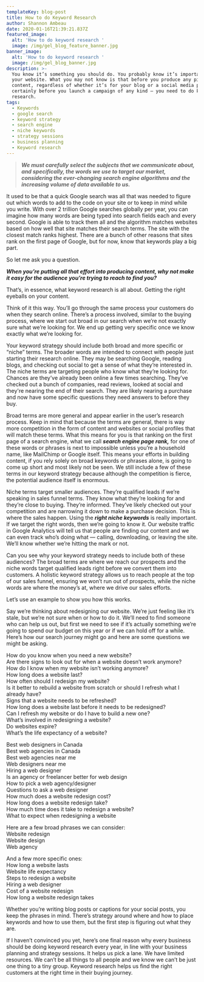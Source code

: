 ```yaml
---
templateKey: blog-post
title: How to do Keyword Research
author: Shannon Ambeau
date: 2020-01-16T21:39:21.837Z
featured_image:
  alt: 'How to do keyword research '
  image: /img/gel_blog_feature_banner.jpg
banner_image:
  alt: 'How to do keyword research '
  image: /img/gel_blog_banner.jpg
description: >-
  You know it’s something you should do. You probably know it’s important for
  your website. What you may not know is that before you produce any piece of
  content, regardless of whether it’s for your blog or a social media post and
  certainly before you launch a campaign of any kind — you need to do keyword
  research.
tags:
  - Keywords
  - google search
  - keyword strategy
  - search engine
  - niche keywords
  - strategy sessions
  - business planning
  - Keyword research
---
```

> _**We must carefully select the subjects that we communicate about, and specifically, the words we use to target our market, considering the ever-changing search engine algorithms and the increasing volume of data available to us.**_

It used to be that a quick Google search was all that was needed to figure out which words to add to the code on your site or to keep in mind while you write. With over 2 trillion Google searches globally per year, you can imagine how many words are being typed into search fields each and every second. Google is able to track them all and the algorithm matches websites based on how well that site matches their search terms. The site with the closest match ranks highest. There are a bunch of other reasons that sites rank on the first page of Google, but for now, know that keywords play a big part.

So let me ask you a question. 

**_When you’re putting all that effort into producing content, why not make it easy for the audience you’re trying to reach to find you?_** 

That’s, in essence, what keyword research is all about. Getting the right eyeballs on your content. 

Think of it this way. You’ll go through the same process your customers do when they search online. There’s a process involved, similar to the buying process, where we start out broad in our search when we’re not exactly sure what we’re looking for. We end up getting very specific once we know exactly what we’re looking for.



Your keyword strategy should include both broad and more specific or “niche” terms. The broader words are intended to connect with people just starting their research online. They may be searching Google, reading blogs, and checking out social to get a sense of what they’re interested in. The niche terms are targeting people who know what they’re looking for. Chances are they’ve already been online a few times searching. They’ve checked out a bunch of companies, read reviews, looked at social and they're nearing the end of their search. They are likely nearing a purchase and now have some specific questions they need answers to before they buy. 



Broad terms are more general and appear earlier in the user’s research process. Keep in mind that because the terms are general, there is way more competition in the form of content and websites or social profiles that will match these terms. What this means for you is that ranking on the first page of a search engine, what we call **_search engine page rank,_**  for one of these words or phrases is next to impossible unless you’re a household name, like MailChimp or Google itself. This means your efforts in building content, if you rely solely on broad keywords or phrases alone, is going to come up short and most likely not be seen. We still include a few of these terms in our keyword strategy because although the competition is fierce, the potential audience itself is enormous. 



Niche terms target smaller audiences. They’re qualified leads if we’re speaking in sales funnel terms. They know what they’re looking for and they’re close to buying. They’re informed. They’ve likely checked out your competition and are narrowing it down to make a purchase decision. This is where the sales happen. Using the **_right niche keywords_** is really important. If we target the right words, then we’re going to know it. Our website traffic in Google Analytics will tell us that people are finding our content and we can even track who’s doing what — calling, downloading, or leaving the site. We’ll know whether we’re hitting the mark or not.  



Can you see why your keyword strategy needs to include both of these audiences? The broad terms are where we reach our prospects and the niche words target qualified leads right before we convert them into customers. A holistic keyword strategy allows us to reach people at the top of our sales funnel, ensuring we won’t run out of prospects, while the niche words are where the money’s at, where we drive our sales efforts.



Let’s use an example to show you how this works. 



Say we’re thinking about redesigning our website. We’re just feeling like it’s stale, but we’re not sure when or how to do it. We’ll need to find someone who can help us out, but first we need to see if it’s actually something we’re going to spend our budget on this year or if we can hold off for a while. Here’s how our search journey might go and here are some questions we might be asking. 

How do you know when you need a new website?\
Are there signs to look out for when a website doesn’t work anymore?\
How do I know when my website isn’t working anymore?\
How long does a website last?\
How often should I redesign my website?\
Is it better to rebuild a website from scratch or should I refresh what I already have?\
Signs that a website needs to be refreshed?\
How long does a website last before it needs to be redesigned?\
Can I refresh my website or do I have to build a new one?\
What’s involved in redesigning a website?\
Do websites expire?\
What’s the life expectancy of a website?

Best web designers in Canada\
Best web agencies in Canada\
Best web agencies near me\
Web designers near me\
Hiring a web designer\
Is an agency or freelancer better for web design\
How to pick a web agency/designer\
Questions to ask a web designer\
How much does a website redesign cost?\
How long does a website redesign take?\
How much time does it take to redesign a website?\
What to expect when redesigning a website

Here are a few broad phrases we can consider: \
Website redesign\
Website design\
Web agency

And a few more specific ones:\
How long a website lasts\
Website life expectancy\
Steps to redesign a website\
Hiring a web designer\
Cost of a website redesign\
How long a website redesign takes



Whether you’re writing blog posts or captions for your social posts, you keep the phrases in mind. There’s strategy around where and how to place keywords and how to use them, but the first step is figuring out what they are. 



If I haven’t convinced you yet, here’s one final reason why every business should be doing keyword research every year, in line with your business planning and strategy sessions. It helps us pick a lane. We have limited resources. We can’t be all things to all people and we know we can’t be just one thing to a tiny group. Keyword research helps us find the right customers at the right time in their buying journey.
